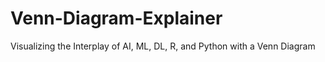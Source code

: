 # Venn-Diagram-Explainer
Visualizing the Interplay of AI, ML, DL, R, and Python with a Venn Diagram
